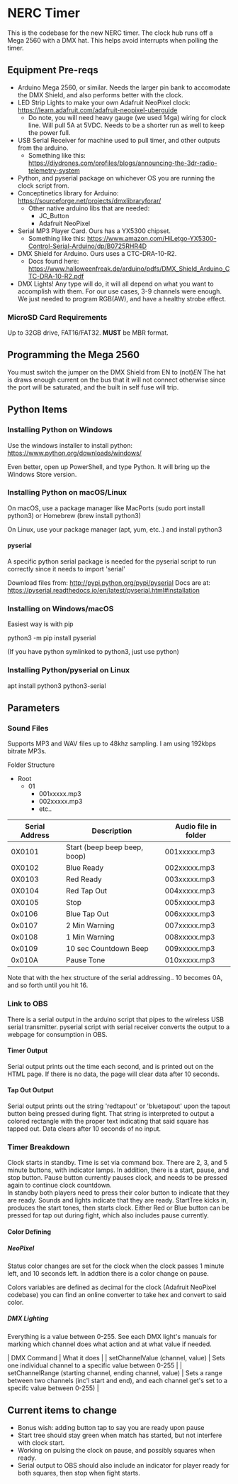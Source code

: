 # NERC Timer #

This is the codebase for the new NERC timer. The clock hub runs off a Mega 2560 with a DMX hat. This helps avoid interrupts when polling the timer.

## Equipment Pre-reqs ##

- Arduino Mega 2560, or similar. Needs the larger pin bank to accomodate the DMX Shield, and also performs better with the clock.
- LED Strip Lights to make your own Adafruit NeoPixel clock: https://learn.adafruit.com/adafruit-neopixel-uberguide
  - Do note, you will need heavy gauge (we used 14ga) wiring for clock line. Will pull 5A at 5VDC. Needs to be a shorter run as well to keep the power full.
- USB Serial Receiver for machine used to pull timer, and other outputs from the arduino.
  - Something like this: https://diydrones.com/profiles/blogs/announcing-the-3dr-radio-telemetry-system
- Python, and pyserial package on whichever OS you are running the clock script from.
- Conceptinetics library for Arduino: https://sourceforge.net/projects/dmxlibraryforar/
  - Other native arduino libs that are needed:
    - JC_Button
    - Adafruit NeoPixel
- Serial MP3 Player Card. Ours has a YX5300 chipset.
  - Something like this: https://www.amazon.com/HiLetgo-YX5300-Control-Serial-Arduino/dp/B0725RHR4D
- DMX Shield for Arduino. Ours uses a CTC-DRA-10-R2.
  - Docs found here: https://www.halloweenfreak.de/arduino/pdfs/DMX_Shield_Arduino_CTC-DRA-10-R2.pdf
- DMX Lights! Any type will do, it will all depend on what you want to accomplish with them. For our use cases, 3-9 channels were enough. We just needed to program RGB(AW), and have a healthy strobe effect.

### MicroSD Card Requirements ###

Up to 32GB drive, FAT16/FAT32. **MUST** be MBR format.

## Programming the Mega 2560 ##

You must switch the jumper on the DMX Shield from EN to (not)_EN_ The hat is draws enough current on the bus that it will not connect otherwise since the port will be saturated, and the built in self fuse will trip.

## Python Items ##

### Installing Python on Windows ###

Use the windows installer to install python: https://www.python.org/downloads/windows/

Even better, open up PowerShell, and type Python. It will bring up the Windows Store version.

### Installing Python on macOS/Linux ###

On macOS, use a package manager like MacPorts (sudo port install python3) or Homebrew (brew install python3)

On Linux, use your package manager (apt, yum, etc..) and install python3

#### pyserial ####

A specific python serial package is needed for the pyserial script to run correctly since it needs to import 'serial'

Download files from: http://pypi.python.org/pypi/pyserial
Docs are at: https://pyserial.readthedocs.io/en/latest/pyserial.html#installation

### Installing on Windows/macOS ###

Easiest way is with pip 

python3 -m pip install pyserial

(If you have python symlinked to python3, just use python)

### Installing Python/pyserial on Linux ###

apt install python3 python3-serial

## Parameters ##

### Sound Files ###

Supports MP3 and WAV files up to 48khz sampling. I am using 192kbps bitrate MP3s.

Folder Structure
- Root
    - 01
        - 001xxxxx.mp3
        - 002xxxxx.mp3
        - etc..

| Serial Address | Description | Audio file in folder |
|----------------|-------------|----------------------|
| 0X0101 | Start (beep beep beep, boop) | 001xxxxx.mp3 |
| 0X0102 | Blue Ready | 002xxxxx.mp3 |
| 0X0103 | Red Ready | 003xxxxx.mp3 |
| 0X0104 | Red Tap Out | 004xxxxx.mp3 |
| 0X0105 | Stop | 005xxxxx.mp3 |
| 0x0106 | Blue Tap Out | 006xxxxx.mp3 |
| 0x0107 | 2 Min Warning | 007xxxxx.mp3 |
| 0x0108 | 1 Min Warning | 008xxxxx.mp3 |
| 0x0109 | 10 sec Countdown Beep | 009xxxxx.mp3 |
| 0x010A | Pause Tone | 010xxxxx.mp3 |

Note that with the hex structure of the serial addressing.. 10 becomes 0A, and so forth until you hit 16.

### Link to OBS ###

There is a serial output in the arduino script that pipes to the wireless USB serial transmitter. pyserial script with serial receiver converts the output to a webpage for consumption in OBS.

#### Timer Output ####

Serial output prints out the time each second, and is printed out on the HTML page. If there is no data, the page will clear data after 10 seconds.

#### Tap Out Output ####

Serial output prints out the string 'redtapout' or 'bluetapout' upon the tapout button being pressed during fight. That string is interpreted to output a colored rectangle with the proper text indicating that said square has tapped out. Data clears after 10 seconds of no input.

### Timer Breakdown ###

Clock starts in standby. Time is set via command box. There are 2, 3, and 5 minute buttons, with indicator lamps.
In addition, there is a start, pause, and stop button. Pause button currently pauses clock, and needs to be pressed again to continue clock countdown.  
In standby both players need to press their color button to indicate that they are ready. Sounds and lights indicate that they are ready.
StartTree kicks in, produces the start tones, then starts clock.
Either Red or Blue button can be pressed for tap out during fight, which also includes pause currently.

#### Color Defining ####

##### NeoPixel #####
Status color changes are set for the clock when the clock passes 1 minute left, and 10 seconds left. In addtion there is a color change on pause.

Colors variables are defined as decimal for the clock (Adafruit NeoPixel codebase) you can find an online converter to take hex and convert to said color.

##### DMX Lighting ######

Everything is a value between 0-255. See each DMX light's manuals for marking which channel does what action and at what value if needed.

| DMX Command | What it does |
| setChannelValue (channel, value) | Sets one individual channel to a specific value between 0-255 |
| setChannelRange (starting channel, ending channel, value) | Sets a range between two channels (inc'l start and end), and each channel get's set to a specifc value between 0-255) |

## Current items to change ##

- Bonus wish: adding button tap to say you are ready upon pause
- Start tree should stay green when match has started, but not interfere with clock start.
- Working on pulsing the clock on pause, and possibly squares when ready.
- Serial output to OBS should also include an indicator for player ready for both squares, then stop when fight starts.